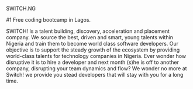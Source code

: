 SWITCH.NG

#1 Free coding bootcamp in Lagos.

SWITCH! Is a talent building, discovery, acceleration and placement company. We source the best, driven and smart, young talents within Nigeria and train them to become world class software developers. Our objective is to support the steady growth of the ecosystem by providing world-class talents for technology companies in Nigeria. Ever wonder how disruptive it is to hire a developer and next month (s)he is off to another company, disrupting your team dynamics and flow? We wonder no more at Switch! we provide you stead developers that will stay with you for a long time.

